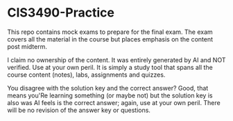 # CIS3490-Practice
This repo contains mock exams to prepare for the final exam. The exam covers all the material in the course but places emphasis on the content post midterm.

I claim no ownership of the content. It was entirely generated by AI and NOT verified. Use at your own peril.
It is simply a study tool that spans all the course content (notes), labs, assignments and quizzes.

You disagree with the solution key and the correct answer? Good, that means you'Re learning something (or maybe not) but the solution key is also was AI feels is the correct answer; again, use at your own peril. There will be no revision of the answer key or questions.
